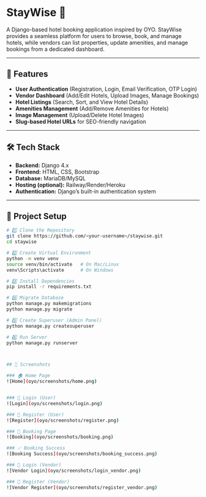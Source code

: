 # StayWise 🏨
A Django-based hotel booking application inspired by OYO. StayWise provides a seamless platform for users to browse, book, and manage hotels, while vendors can list properties, update amenities, and manage bookings from a dedicated dashboard.

---

## 🚀 Features
- **User Authentication** (Registration, Login, Email Verification, OTP Login)
- **Vendor Dashboard** (Add/Edit Hotels, Upload Images, Manage Bookings)
- **Hotel Listings** (Search, Sort, and View Hotel Details)
- **Amenities Management** (Add/Remove Amenities for Hotels)
- **Image Management** (Upload/Delete Hotel Images)
- **Slug-based Hotel URLs** for SEO-friendly navigation

---

## 🛠️ Tech Stack
- **Backend:** Django 4.x
- **Frontend:** HTML, CSS, Bootstrap
- **Database:** MariaDB/MySQL
- **Hosting (optional):** Railway/Render/Heroku
- **Authentication:** Django’s built-in authentication system

---

## 📂 Project Setup
```bash
# 1️⃣ Clone the Repository
git clone https://github.com/<your-username>/staywise.git
cd staywise

# 2️⃣ Create Virtual Environment
python -m venv venv
source venv/bin/activate   # On Mac/Linux
venv\Scripts\activate      # On Windows

# 3️⃣ Install Dependencies
pip install -r requirements.txt

# 4️⃣ Migrate Database
python manage.py makemigrations
python manage.py migrate

# 5️⃣ Create Superuser (Admin Panel)
python manage.py createsuperuser

# 6️⃣ Run Server
python manage.py runserver



## 📸 Screenshots

### 🏠 Home Page
![Home](oyo/screenshots/home.png)


### 🔑 Login (User)
![Login](oyo/screenshots/login.png)

### 📝 Register (User)
![Register](oyo/screenshots/register.png)

### 🏨 Booking Page
![Booking](oyo/screenshots/booking.png)

### ✅ Booking Success
![Booking Success](oyo/screenshots/booking_success.png)

### 🔑 Login (Vendor)
![Vendor Login](oyo/screenshots/login_vendor.png)

### 📝 Register (Vendor)
![Vendor Register](oyo/screenshots/register_vendor.png)


